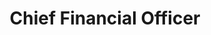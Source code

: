 ---
bio-image: /wp-content/uploads/2020/09/placeholder.png
bio-image-alt-text: vacant
layout: bio
permalink: /bio/vacant/
name : Vacant
department: National Aeronautics and Space Administration
title: Chief Financial Officer
---